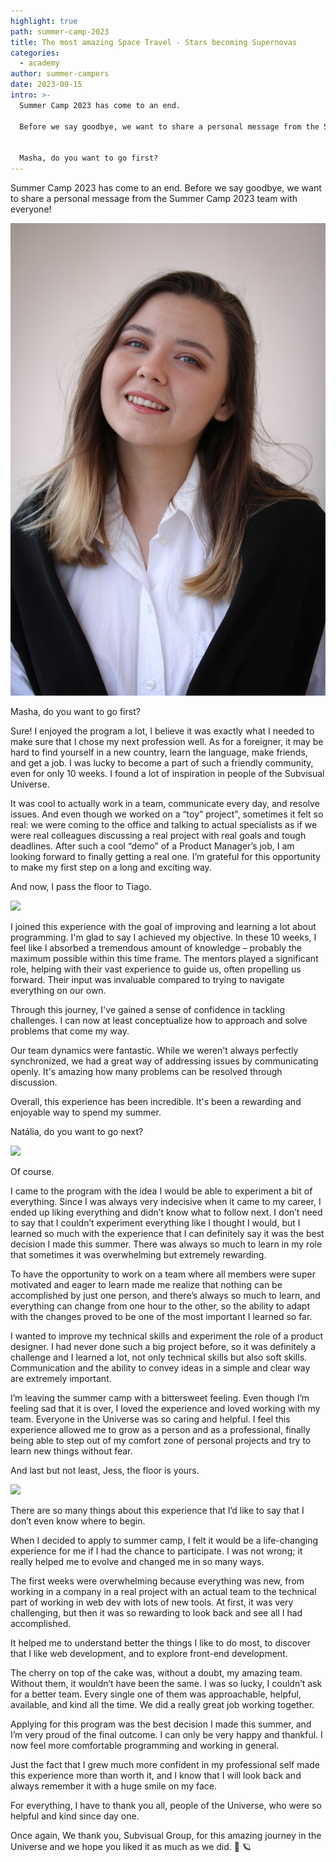 ```yaml
---
highlight: true
path: summer-camp-2023
title: The most amazing Space Travel - Stars becoming Supernovas
categories:
  - academy
author: summer-campers
date: 2023-09-15
intro: >-
  Summer Camp 2023 has come to an end.

  Before we say goodbye, we want to share a personal message from the Summer Camp 2023 team with everyone!


  Masha, do you want to go first?
---
```

Summer Camp 2023 has come to an end. Before we say goodbye, we want to share a personal message from the Summer Camp 2023 team with everyone!

![](mariia-volodina.jpg)

Masha, do you want to go first? 

Sure! I enjoyed the program a lot, I believe it was exactly what I needed to make sure that I chose my next profession well. As for a foreigner, it may be hard to find yourself in a new country, learn the language, make friends, and get a job. I was lucky to become a part of such a friendly community, even for only 10 weeks. I found a lot of inspiration in people of the Subvisual Universe.

It was cool to actually work in a team, communicate every day, and resolve issues. And even though we worked on a “toy” project", sometimes it felt so real: we were coming to the office and talking to actual specialists as if we were real colleagues discussing a real project with real goals and tough deadlines. After such a cool “demo” of a Product Manager’s job, I am looking forward to finally getting a real one. I’m grateful for this opportunity to make my first step on a long and exciting way.

And now, I pass the floor to Tiago.

![](tiago-rodrigues.jpg)

I joined this experience with the goal of improving and learning a lot about programming. I'm glad to say I achieved my objective. In these 10 weeks, I feel like I absorbed a tremendous amount of knowledge – probably the maximum possible within this time frame. The mentors played a significant role, helping with their vast experience to guide us, often propelling us forward. Their input was invaluable compared to trying to navigate everything on our own.

Through this journey, I've gained a sense of confidence in tackling challenges. I can now at least conceptualize how to approach and solve problems that come my way.

Our team dynamics were fantastic. While we weren't always perfectly synchronized, we had a great way of addressing issues by communicating openly. It's amazing how many problems can be resolved through discussion. 

Overall, this experience has been incredible. It's been a rewarding and enjoyable way to spend my summer.

Natália, do you want to go next?

![](natália-magalhães.jpg)

Of course.

I came to the program with the idea I would be able to experiment a bit of everything. Since I was always very indecisive when it came to my career, I ended up liking everything and didn’t know what to follow next. I don’t need to say that I couldn’t experiment everything like I thought I would, but I learned so much with the experience that I can definitely say it was the best decision I made this summer. There was always so much to learn in my role that sometimes it was overwhelming but extremely rewarding.

To have the opportunity to work on a team where all members were super motivated and eager to learn made me realize that nothing can be accomplished by just one person, and there’s always so much to learn, and everything can change from one hour to the other, so the ability to adapt with the changes proved to be one of the most important I learned so far.

I wanted to improve my technical skills and experiment the role of a product designer. I had never done such a big project before, so it was definitely a challenge and I learned a lot, not only technical skills but also soft skills. Communication and the ability to convey ideas in a simple and clear way are extremely important.

I’m leaving the summer camp with a bittersweet feeling. Even though I’m feeling sad that it is over, I loved the experience and loved working with my team. Everyone in the Universe was so caring and helpful. I feel this experience allowed me to grow as a person and as a professional, finally being able to step out of my comfort zone of personal projects and try to learn new things without fear.

And last but not least, Jess, the floor is yours.

![](jéssica-fernandes.jpg)

There are so many things about this experience that I’d like to say that I don’t even know where to begin. 

When I decided to apply to summer camp, I felt it would be a life-changing experience for me if I had the chance to participate. I was not wrong; it really helped me to evolve and changed me in so many ways.

The first weeks were overwhelming because everything was new, from working in a company in a real project with an actual team to the technical part of working in web dev with lots of new tools. At first, it was very challenging, but then it was so rewarding to look back and see all I had accomplished.

It helped me to understand better the things I like to do most, to discover that I like web development, and to explore front-end development.

The cherry on top of the cake was, without a doubt, my amazing team. Without them, it wouldn’t have been the same. I was so lucky, I couldn’t ask for a better team. Every single one of them was approachable, helpful, available, and kind all the time. We did a really great job working together. 

Applying for this program was the best decision I made this summer, and I’m very proud of the final outcome. I can only be very happy and thankful. I now feel more comfortable programming and working in general. 

Just the fact that I grew much more confident in my professional self made this experience more than worth it, and I know that I will look back and always remember it with a huge smile on my face.

For everything, I have to thank you all, people of the Universe, who were so helpful and kind since day one.

Once again, We thank you, Subvisual Group, for this amazing journey in the Universe and we hope you liked it as much as we did. 💙 🪐